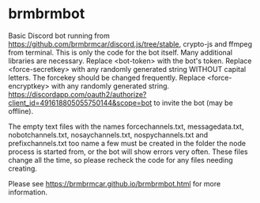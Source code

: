 # brmbrmbot
Basic Discord bot running from https://github.com/brmbrmcar/discord.js/tree/stable, crypto-js and ffmpeg from terminal. This is only the code for the bot itself. Many additional libraries are necessary.
Replace &#60;bot-token&#62; with the bot's token. Replace &#60;force-secretkey&#62; with any randomly generated string WITHOUT capital letters. The forcekey should be changed frequently. Replace &#60;force-encryptkey&#62; with any randomly generated string.
https://discordapp.com/oauth2/authorize?client_id=491618805055750144&scope=bot to invite the bot (may be offline).

The empty text files with the names forcechannels.txt, messagedata.txt, nobotchannels.txt, nosaychannels.txt, nospychannels.txt and prefixchannels.txt too name a few must be created in the folder the node process is started from, or the bot will show errors very often. These files change all the time, so please recheck the code for any files needing creating.

Please see https://brmbrmcar.github.io/brmbrmbot.html for more information.
